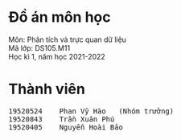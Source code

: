 # Đồ án môn học
Môn: Phân tích và trực quan dữ liệu <br>
Mã lớp: DS105.M11<br>
Học kì 1, năm học 2021-2022 <br>

# Thành viên
<pre>
19520524    Phan Vỹ Hào   (Nhóm trưởng)
19520843    Trần Xuân Phú
19520405    Nguyễn Hoài Bảo
</pre>
